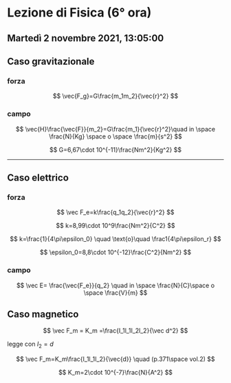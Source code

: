 #  Lezione di Fisica (6° ora)
## Martedì 2 novembre 2021, 13:05:00

## Caso gravitazionale

### forza
$$
\vec{F_g}=G\frac{m_1m_2}{\vec{r}^2}
$$
### campo
$$
\vec{H}\frac{\vec{F}}{m_2}=G\frac{m_1}{\vec{r}^2}\quad in \space \frac{N}{Kg} \space o \space \frac{m}{s^2}
$$

$$
G=6,67\cdot 10^{-11}\frac{Nm^2}{Kg^2}
$$

---

## Caso elettrico

### forza
$$
\vec F_e=k\frac{q_1q_2}{\vec{r}^2}
$$


$$
k=8,99\cdot 10^9\frac{Nm^2}{C^2}
$$

$$
k=\frac{1}{4\pi\epsilon_0} \quad \text{o}\quad \frac1{4\pi\epsilon_r}
$$

$$
\epsilon_0=8,8\cdot 10^{-12}\frac{C^2}{Nm^2}
$$

### campo 

$$
\vec E= \frac{\vec{F_e}}{q_2} \quad in \space \frac{N}{C}\space o \space \frac{V}{m}
$$

## Caso magnetico


$$
\vec F_m = K_m =\frac{I_1l_1I_2l_2}{\vec d^2}
$$

legge con $I_2=d$


$$
\vec F_m=K_m\frac{I_1l_1I_2}{\vec{d}} \quad (p.371\space vol.2)
$$

$$
K_m=2\cdot 10^{-7}\frac{N}{A^2}
$$
<!--stackedit_data:
eyJoaXN0b3J5IjpbLTQxMTc1NTYwNywtNDA4MDA3OTA5LDEyMz
YxMzg0MzFdfQ==
-->